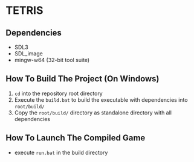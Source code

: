 # TETRIS
## Dependencies
- SDL3
- SDL_image
- mingw-w64 (32-bit tool suite)

## How To Build The Project (On Windows)
1. `cd` into the repository root directory
2. Execute the `build.bat` to build the executable with dependencies into `root/build/`
3. Copy the `root/build/` directory as standalone directory with all dependencies

## How To Launch The Compiled Game
- execute `run.bat` in the build directory
